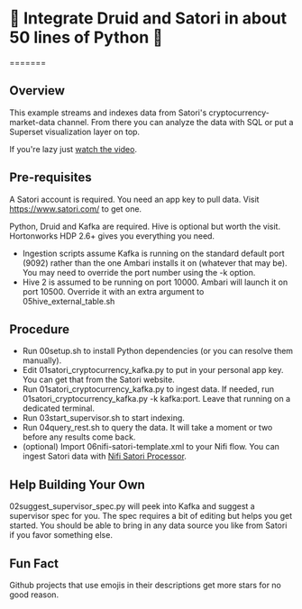 # 🌊  Integrate Druid and Satori in about 50 lines of Python 🌊
=======

## Overview

This example streams and indexes data from Satori's cryptocurrency-market-data channel. From there you can analyze the data with SQL or put a Superset visualization layer on top.

If you're lazy just [watch the video](https://youtu.be/pvtdvoZ83uk).

## Pre-requisites

A Satori account is required. You need an app key to pull data. Visit https://www.satori.com/ to get one.

Python, Druid and Kafka are required. Hive is optional but worth the visit. Hortonworks HDP 2.6+ gives you everything you need.

* Ingestion scripts assume Kafka is running on the standard default port (9092) rather than the one Ambari installs it on (whatever that may be). You may need to override the port number using the -k option.
* Hive 2 is assumed to be running on port 10000. Ambari will launch it on port 10500. Override it with an extra argument to 05hive_external_table.sh

## Procedure

* Run 00setup.sh to install Python dependencies (or you can resolve them manually).
* Edit 01satori_cryptocurrency_kafka.py to put in your personal app key. You can get that from the Satori website.
* Run 01satori_cryptocurrency_kafka.py to ingest data. If needed, run 01satori_cryptocurrency_kafka.py -k kafka:port. Leave that running on a dedicated terminal.
* Run 03start_supervisor.sh to start indexing.
* Run 04query_rest.sh to query the data. It will take a moment or two before any results come back.
* (optional) Import 06nifi-satori-template.xml to your Nifi flow. You can ingest Satori data with [Nifi Satori Processor](https://community.hortonworks.com/articles/144322/stream-satori-open-data-feeds-with-apache-nifi.html).

## Help Building Your Own

02suggest_supervisor_spec.py will peek into Kafka and suggest a supervisor spec for you. The spec requires a bit of editing but helps you get started. You should be able to bring in any data source you like from Satori if you favor something else.

## Fun Fact

Github projects that use emojis in their descriptions get more stars for no good reason.
